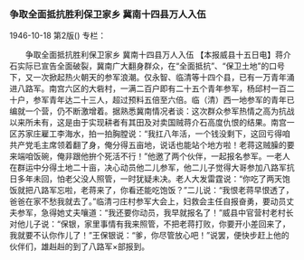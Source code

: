 ### 争取全面抵抗胜利保卫家乡  冀南十四县万人入伍

1946-10-18
第2版()
专栏：

　　争取全面抵抗胜利保卫家乡
    冀南十四县万人入伍
    【本报威县十五日电】蒋介石实际已宣告全面破裂，冀南广大翻身群众，在“全面抵抗”、“保卫土地”的口号下，又一次掀起热火朝天的参军浪潮。仅永智、临清等十四个县，已有一万青年涌进八路军。南宫六区的大砦村，一满二百户即有二十五个青年参军，杨邱村一百二十户，参军青年达二十三人，超过预料五倍至六倍。临（清）西一地参军的青年已编就一个营，仍不断激增着。据熟悉冀南情况者谈：这次群众参军热情之高为抗战以来所未有，这是由于实现耕者有其田及对卖国贼蒋介石高度仇恨的结果。南宫一区苏家庄雇工李海水，拍一拍胸膛说：“我扛八年活，一个钱没剩下，这回亏得咱共产党毛主席领着翻了身，俺分得五亩地，说话也能站个地方啦！老蒋这贼臊的要来端咱饭碗，俺非跟他拚个死活不行！”他邀了两个伙伴，一起报名参军。一老人在群运中分得土地二十亩，决心动员他二儿参军，他二儿子觉得大哥参加八路军抗日多年未回，怕老父没人照管，一时犹疑未决。老人大发雷霆说：“你吃了两天饱饭就把八路军忘啦，老蒋来了，你看还能吃饱饭？”二儿说：“我恨老蒋早恨透了，爸爸在家不愁我就去了。”临清刁庄村参军大会上，妇救会主任自报奋勇，要动员丈夫参军，急得她丈夫嚷道：“我还要你动员，我早就报名了！”威县中官营村老村长对他儿子说：“保银，家里事情有我来照管，不把老蒋打败，你要开小差回来了，我就要不认你作儿了！”王保银说：“爹，你尽管放心吧！”说罢，便快步赶上他的伙伴们，雄赳赳的到了八路军×部报到。
